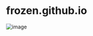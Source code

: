 # frozen.github.io

![image](https://user-images.githubusercontent.com/82909041/162861272-2d09d40c-4142-47ea-84f9-402755502b1d.png)
